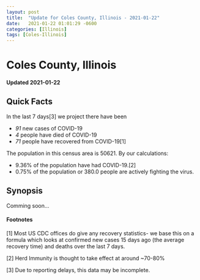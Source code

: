 ```yaml
---
layout: post
title:  "Update for Coles County, Illinois - 2021-01-22"
date:   2021-01-22 01:01:29 -0600
categories: [Illinois]
tags: [Coles-Illinois]
---
```


# Coles County, Illinois
#### Updated 2021-01-22

## Quick Facts

In the last 7 days[3] we project there have been
- *91* new cases of COVID-19
- *4* people have died of COVID-19
- *71* people have recovered from COVID-19[1]

The population in this census area is 50621. By our calculations:
- 9.36% of the population have had COVID-19.[2]
- 0.75% of the population or 380.0 people are actively fighting the virus.

## Synopsis

Comming soon...


#### Footnotes

[1] Most US CDC offices do give any recovery statistics- we base this on a formula which looks at confirmed new cases
15 days ago (the average recovery time) and deaths over the last 7 days.

[2] Herd Immunity is thought to take effect at around ~70-80%

[3] Due to reporting delays, this data may be incomplete.
 
    